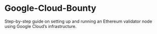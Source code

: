 # Google-Cloud-Bounty
Step-by-step guide on setting up and running an Ethereum validator node using Google Cloud’s infrastructure.

